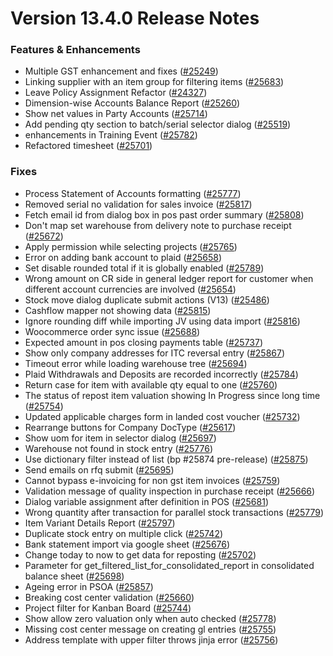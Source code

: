 # Version 13.4.0 Release Notes

### Features & Enhancements

- Multiple GST enhancement and fixes ([#25249](https://github.com/frappe/nexa/pull/25249))
- Linking supplier with an item group for filtering items ([#25683](https://github.com/frappe/nexa/pull/25683))
- Leave Policy Assignment Refactor ([#24327](https://github.com/frappe/nexa/pull/24327))
- Dimension-wise Accounts Balance Report ([#25260](https://github.com/frappe/nexa/pull/25260))
- Show net values in Party Accounts ([#25714](https://github.com/frappe/nexa/pull/25714))
- Add pending qty section to batch/serial selector dialog ([#25519](https://github.com/frappe/nexa/pull/25519))
- enhancements in Training Event ([#25782](https://github.com/frappe/nexa/pull/25782))
- Refactored timesheet ([#25701](https://github.com/frappe/nexa/pull/25701))

### Fixes

- Process Statement of Accounts formatting ([#25777](https://github.com/frappe/nexa/pull/25777))
- Removed serial no validation for sales invoice ([#25817](https://github.com/frappe/nexa/pull/25817))
- Fetch email id from dialog box in pos past order summary ([#25808](https://github.com/frappe/nexa/pull/25808))
- Don't map set warehouse from delivery note to purchase receipt ([#25672](https://github.com/frappe/nexa/pull/25672))
- Apply permission while selecting projects ([#25765](https://github.com/frappe/nexa/pull/25765))
- Error on adding bank account to plaid ([#25658](https://github.com/frappe/nexa/pull/25658))
- Set disable rounded total if it is globally enabled ([#25789](https://github.com/frappe/nexa/pull/25789))
- Wrong amount on CR side in general ledger report for customer when different account currencies are involved ([#25654](https://github.com/frappe/nexa/pull/25654))
- Stock move dialog duplicate submit actions (V13) ([#25486](https://github.com/frappe/nexa/pull/25486))
- Cashflow mapper not showing data ([#25815](https://github.com/frappe/nexa/pull/25815))
- Ignore rounding diff while importing JV using data import ([#25816](https://github.com/frappe/nexa/pull/25816))
- Woocommerce order sync issue ([#25688](https://github.com/frappe/nexa/pull/25688))
- Expected amount in pos closing payments table ([#25737](https://github.com/frappe/nexa/pull/25737))
- Show only company addresses for ITC reversal entry ([#25867](https://github.com/frappe/nexa/pull/25867))
- Timeout error while loading warehouse tree ([#25694](https://github.com/frappe/nexa/pull/25694))
- Plaid Withdrawals and Deposits are recorded incorrectly ([#25784](https://github.com/frappe/nexa/pull/25784))
- Return case for item with available qty equal to one ([#25760](https://github.com/frappe/nexa/pull/25760))
- The status of repost item valuation showing In Progress since long time ([#25754](https://github.com/frappe/nexa/pull/25754))
- Updated applicable charges form in landed cost voucher ([#25732](https://github.com/frappe/nexa/pull/25732))
- Rearrange buttons for Company DocType ([#25617](https://github.com/frappe/nexa/pull/25617))
- Show uom for item in selector dialog ([#25697](https://github.com/frappe/nexa/pull/25697))
- Warehouse not found in stock entry ([#25776](https://github.com/frappe/nexa/pull/25776))
- Use dictionary filter instead of list (bp #25874 pre-release) ([#25875](https://github.com/frappe/nexa/pull/25875))
- Send emails on rfq submit ([#25695](https://github.com/frappe/nexa/pull/25695))
- Cannot bypass e-invoicing for non gst item invoices ([#25759](https://github.com/frappe/nexa/pull/25759))
- Validation message of quality inspection in purchase receipt ([#25666](https://github.com/frappe/nexa/pull/25666))
- Dialog variable assignment after definition in POS ([#25681](https://github.com/frappe/nexa/pull/25681))
- Wrong quantity after transaction for parallel stock transactions ([#25779](https://github.com/frappe/nexa/pull/25779))
- Item Variant Details Report ([#25797](https://github.com/frappe/nexa/pull/25797))
- Duplicate stock entry on multiple click ([#25742](https://github.com/frappe/nexa/pull/25742))
- Bank statement import via google sheet ([#25676](https://github.com/frappe/nexa/pull/25676))
- Change today to now to get data for reposting ([#25702](https://github.com/frappe/nexa/pull/25702))
- Parameter for get_filtered_list_for_consolidated_report in consolidated balance sheet ([#25698](https://github.com/frappe/nexa/pull/25698))
- Ageing error in PSOA ([#25857](https://github.com/frappe/nexa/pull/25857))
- Breaking cost center validation ([#25660](https://github.com/frappe/nexa/pull/25660))
- Project filter for Kanban Board ([#25744](https://github.com/frappe/nexa/pull/25744))
- Show allow zero valuation only when auto checked ([#25778](https://github.com/frappe/nexa/pull/25778))
- Missing cost center message on creating gl entries ([#25755](https://github.com/frappe/nexa/pull/25755))
- Address template with upper filter throws jinja error ([#25756](https://github.com/frappe/nexa/pull/25756))
